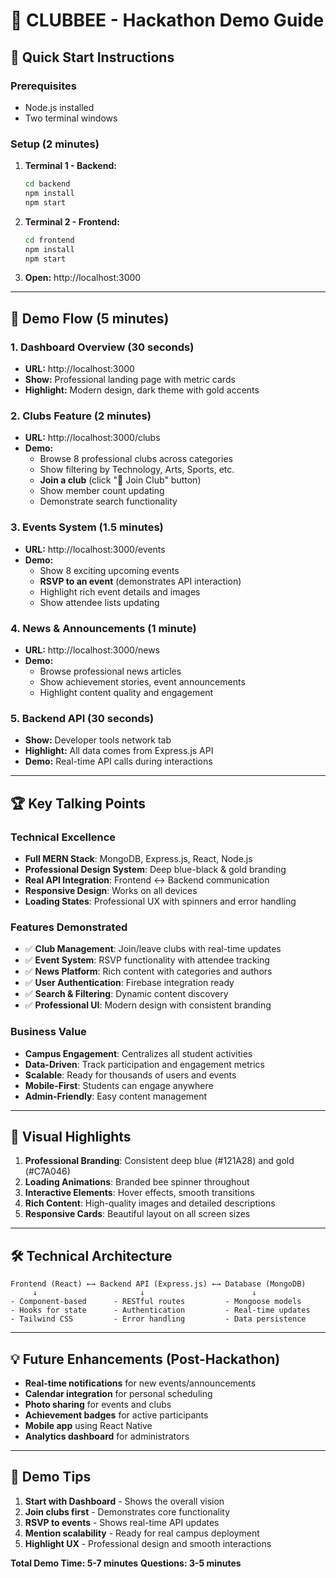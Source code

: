 # 🐝 CLUBBEE - Hackathon Demo Guide

## 🚀 Quick Start Instructions

### Prerequisites
- Node.js installed
- Two terminal windows

### Setup (2 minutes)
1. **Terminal 1 - Backend:**
   ```bash
   cd backend
   npm install
   npm start
   ```

2. **Terminal 2 - Frontend:**
   ```bash
   cd frontend  
   npm install
   npm start
   ```

3. **Open:** http://localhost:3000

---

## 🎯 Demo Flow (5 minutes)

### 1. **Dashboard Overview** (30 seconds)
- **URL:** http://localhost:3000
- **Show:** Professional landing page with metric cards
- **Highlight:** Modern design, dark theme with gold accents

### 2. **Clubs Feature** (2 minutes)
- **URL:** http://localhost:3000/clubs
- **Demo:**
  - Browse 8 professional clubs across categories
  - Show filtering by Technology, Arts, Sports, etc.
  - **Join a club** (click "💖 Join Club" button)
  - Show member count updating
  - Demonstrate search functionality

### 3. **Events System** (1.5 minutes)
- **URL:** http://localhost:3000/events
- **Demo:**
  - Show 8 exciting upcoming events
  - **RSVP to an event** (demonstrates API interaction)
  - Highlight rich event details and images
  - Show attendee lists updating

### 4. **News & Announcements** (1 minute)
- **URL:** http://localhost:3000/news
- **Demo:**
  - Browse professional news articles
  - Show achievement stories, event announcements
  - Highlight content quality and engagement

### 5. **Backend API** (30 seconds)
- **Show:** Developer tools network tab
- **Highlight:** All data comes from Express.js API
- **Demo:** Real-time API calls during interactions

---

## 🏆 Key Talking Points

### Technical Excellence
- **Full MERN Stack**: MongoDB, Express.js, React, Node.js
- **Professional Design System**: Deep blue-black & gold branding
- **Real API Integration**: Frontend ↔ Backend communication
- **Responsive Design**: Works on all devices
- **Loading States**: Professional UX with spinners and error handling

### Features Demonstrated
- ✅ **Club Management**: Join/leave clubs with real-time updates
- ✅ **Event System**: RSVP functionality with attendee tracking  
- ✅ **News Platform**: Rich content with categories and authors
- ✅ **User Authentication**: Firebase integration ready
- ✅ **Search & Filtering**: Dynamic content discovery
- ✅ **Professional UI**: Modern design with consistent branding

### Business Value
- **Campus Engagement**: Centralizes all student activities
- **Data-Driven**: Track participation and engagement metrics
- **Scalable**: Ready for thousands of users and events
- **Mobile-First**: Students can engage anywhere
- **Admin-Friendly**: Easy content management

---

## 🎨 Visual Highlights

1. **Professional Branding**: Consistent deep blue (#121A28) and gold (#C7A046)
2. **Loading Animations**: Branded bee spinner throughout
3. **Interactive Elements**: Hover effects, smooth transitions
4. **Rich Content**: High-quality images and detailed descriptions
5. **Responsive Cards**: Beautiful layout on all screen sizes

---

## 🛠 Technical Architecture

```
Frontend (React) ←→ Backend API (Express.js) ←→ Database (MongoDB)
     ↓                       ↓                        ↓
- Component-based      - RESTful routes         - Mongoose models
- Hooks for state      - Authentication         - Real-time updates  
- Tailwind CSS         - Error handling         - Data persistence
```

---

## 💡 Future Enhancements (Post-Hackathon)

- **Real-time notifications** for new events/announcements
- **Calendar integration** for personal scheduling
- **Photo sharing** for events and clubs
- **Achievement badges** for active participants
- **Mobile app** using React Native
- **Analytics dashboard** for administrators

---

## 🎯 Demo Tips

1. **Start with Dashboard** - Shows the overall vision
2. **Join clubs first** - Demonstrates core functionality
3. **RSVP to events** - Shows real-time API updates
4. **Mention scalability** - Ready for real campus deployment
5. **Highlight UX** - Professional design and smooth interactions

**Total Demo Time: 5-7 minutes**
**Questions: 3-5 minutes**